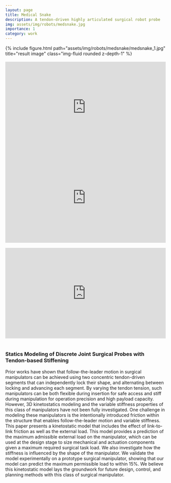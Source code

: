 ```yaml
---
layout: page
title: Medical Snake
description: A tendon-driven highly articulated surgical robot probe
img: assets/img/robots/medsnake.jpg
importance: 1
category: work
---
```



<div class="row">
    <div class="col-sm-2">
    </div>
    <div class="col-sm-6">
        {% include figure.html path="assets/img/robots/medsnake/medsnake_1.jpg" title="result image" class="img-fluid rounded z-depth-1" %}
    </div>
    <div class="col-sm-2">
    </div>
</div><br>

<div class="row">
    <div class="col-sm mt-3 mt-md-0">
        <div style="padding:56.25% 0 0 0;position:relative;"><iframe src="https://player.vimeo.com/video/763459804?h=fbca182567&amp;badge=0&amp;autopause=0&amp;player_id=0&amp;app_id=58479" frameborder="0" allow="autoplay; fullscreen; picture-in-picture" allowfullscreen style="position:absolute;top:0;left:0;width:100%;height:100%;" title="Medsnake_Simu_Vid2(2).mp4"></iframe></div><script src="https://player.vimeo.com/api/player.js"></script>
    </div>
    <div class="col-sm mt-3 mt-md-0">
        <div style="padding:56.25% 0 0 0;position:relative;"><iframe src="https://player.vimeo.com/video/763459556?h=a0641dda62&amp;badge=0&amp;autopause=0&amp;player_id=0&amp;app_id=58479" frameborder="0" allow="autoplay; fullscreen; picture-in-picture" allowfullscreen style="position:absolute;top:0;left:0;width:100%;height:100%;" title="medsnake_heart.mp4"></iframe></div><script src="https://player.vimeo.com/api/player.js"></script>
    </div>
</div><br>


<div style="padding:56.25% 0 0 0;position:relative;"><iframe src="https://player.vimeo.com/video/763459276?h=8d87847fa6&amp;badge=0&amp;autopause=0&amp;player_id=0&amp;app_id=58479" frameborder="0" allow="autoplay; fullscreen; picture-in-picture" allowfullscreen style="position:absolute;top:0;left:0;width:100%;height:100%;" title="demo3.mp4"></iframe></div><script src="https://player.vimeo.com/api/player.js"></script><br>


<!-- 
<iframe src="https://player.vimeo.com/video/763459276?h=8d87847fa6&amp;badge=0&amp;autopause=0&amp;player_id=0&amp;app_id=58479" width="810" height="540" frameborder="0" allow="autoplay; fullscreen; picture-in-picture" allowfullscreen title="demo3.mp4"></iframe>
 -->

### Statics Modeling of Discrete Joint Surgical Probes with Tendon-based Stiffening

Prior works have shown that follow-the-leader motion in surgical manipulators can be achieved using two concentric tendon-driven segments that can independently lock their shape, and alternating between locking and advancing each segment. By varying the tendon tension, such manipulators can be both flexible during insertion for safe access and stiff during manipulation for operation precision and high payload capacity.
However, 3D kinetostatics modeling and the variable stiffness properties of this class of manipulators have not been fully investigated. One challenge in modeling these manipulators is the intentionally introduced friction within the structure that enables follow-the-leader motion and variable stiffness. This paper presents a kinetostatic model that includes the effect of link-to-link friction as well as the external load. This model provides a prediction of the maximum admissible external load on the manipulator, which can be used at the design stage to size mechanical and actuation components given a maximum required surgical task load. We also investigate how the stiffness is influenced by the shape of the manipulator. We validate the model experimentally on a prototype surgical manipulator, showing that our model can predict the maximum permissible load to within 15%. We believe this kinetostatic model lays the groundwork for future design, control, and planning methods with this class of surgical manipulator.
    
